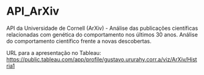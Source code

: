 # API_ArXiv
API da Universidade de Cornell (ArXiv) - Análise das publicações científicas relacionadas com genética do comportamento nos últimos 30 anos. Análise do comportamento científico frente a novas descobertas.

URL para a apresentação no Tableau: https://public.tableau.com/app/profile/gustavo.ururahy.corr.a/viz/ArXiv/Histria1
